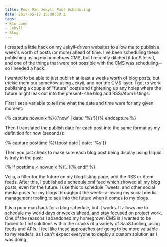 ```yaml
---
title: Poor Man Jekyll Post Scheduling
date: 2017-05-17 15:00:00 Z
tags:
- Kin Lane
- Jekyll
- Blog
---
```


I created a little hack on my Jekyll-driven websites to allow me to publish a week's worth of posts (or more) ahead of time. I've been scheduling these publishing using my homebrew CMS, but I recently ditched it for Siteleaf, and one of the things that were not possible with the CMS was scheduling--so I needed a hack.

I wanted to be able to just publish at least a weeks worth of blog posts, but trickle them out somehow using Jekyll, and not the CMS layer. I got to work publishing a couple of "future" posts and tightening up any holes where the future might leak out into the present--the blog and RSS/Atom listings.

First I set a variable to tell me what the date and time were for any given moment:

{% capture nowunix %}{{'now' | date: '%s'}}{% endcapture %}

Then I translated the publish date for each post into the same format as my definition for now (seconds):

{% capture posttime %}{{post.date | date: '%s'}}

Then you just check to make sure each blog post being display using LIquid is truly in the past:

{% if posttime < nowunix %}[..]{% endif %}

Voila, a filter for the future on my blog listing page, and the RSS or Atom feeds. After this, I published a schedule.xml feed which showed all my blog posts, even for the future. I use this to schedule Tweets, and other social media posts for my blogs throughout the week--allowing my social media management tooling to see into the future when it comes to my blogs.

It is a poor man hack for a blog schedule, but it works. It allows me to schedule my world days or weeks ahead, and stay focused on project work. One of the reasons I abandoned my homegrown CMS is I wanted to be forced to find solutions within the cracks of a variety of SaaS tooling, using feeds and APIs. I feel like these approaches are going to be more valuable to my readers, as I can't expect everyone to deploy a custom solution as I was doing.


